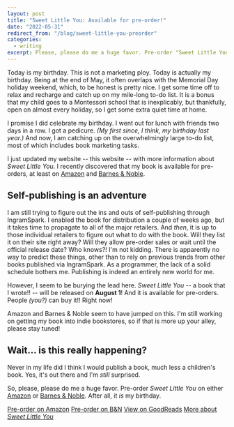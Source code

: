 ```yaml
---
layout: post
title: "Sweet Little You: Available for pre-order!"
date: "2022-05-31"
redirect_from: "/blog/sweet-little-you-preorder"
categories:
  - writing
excerpt: Please, please do me a huge favor. Pre-order "Sweet Little You".
---
```


Today is my birthday. This is not a marketing ploy. Today is actually my birthday. Being at the end of May, it often overlaps with the Memorial Day holiday weekend, which, to be honest is pretty nice. I get some time off to relax and recharge and catch up on my mile-long to-do list. It is a bonus that my child goes to a Montessori school that is inexplicably, but thankfully, open on almost every holiday, so I get some extra quiet time at home.

I promise I did celebrate my birthday. I went out for lunch with friends two days in a row. I got a pedicure. _(My first since, I think, my birthday last year.)_ And now, I am catching up on the overwhelmingly large to-do list, most of which includes book marketing tasks.

I just updated my website -- this website -- with more information about _Sweet Little You_. I recently discovered that my book is available for pre-orders, at least on [Amazon](https://www.amazon.com/Sweet-Little-You-Joni-Halabi/dp/057839216X/) and [Barnes & Noble](https://www.barnesandnoble.com/w/sweet-little-you-joni-halabi/1141494961).

## Self-publishing is an adventure

I am still trying to figure out the ins and outs of self-publishing through IngramSpark. I enabled the book for distribution a couple of weeks ago, but it takes time to propagate to all of the major retailers. And _then_, it is up to those individual retailers to figure out what to do with the book. Will they list it on their site right away? Will they allow pre-order sales or wait until the official release date? Who knows?! I'm not kidding. There is apparently no way to predict these things, other than to rely on previous trends from other books published via IngramSpark. As a programmer, the lack of a solid schedule bothers me. Publishing is indeed an entirely new world for me.

However, I seem to be burying the lead here. _Sweet Little You_ -- a book that I wrote!! -- will be released on __August 1__! And it is available for pre-orders. People _(you?)_ can buy it!! Right now!

Amazon and Barnes & Noble seem to have jumped on this. I'm still working on getting my book into indie bookstores, so if that is more up your alley, please stay tuned!

## Wait... is this really happening?

Never in my life did I think I would publish a book, much less a children's book. Yes, it's out there and I'm _still_ surprised.

So, please, please do me a huge favor. Pre-order _Sweet Little You_ on either [Amazon](https://www.amazon.com/Sweet-Little-You-Joni-Halabi/dp/057839216X/) or [Barnes & Noble](https://www.barnesandnoble.com/w/sweet-little-you-joni-halabi/1141494961). After all, it _is_ my birthday.

<a href="https://www.amazon.com/Sweet-Little-You-Joni-Halabi/dp/057839216X/" class="button">Pre-order on Amazon</a> <a href="https://www.barnesandnoble.com/w/sweet-little-you-joni-halabi/1141494961" class="button">Pre-order on B&N</a> <a href="https://www.goodreads.com/book/show/61153715-sweet-little-you" class="button">View on GoodReads</a> <a href="/book" class="button">More about _Sweet Little You_</a>
